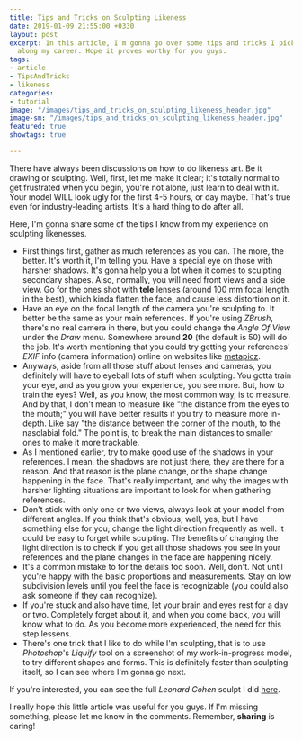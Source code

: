 ```yaml
---
title: Tips and Tricks on Sculpting Likeness
date: 2019-01-09 21:55:00 +0330
layout: post
excerpt: In this article, I'm gonna go over some tips and tricks I picked up so far
  along my career. Hope it proves worthy for you guys.
tags:
- article
- TipsAndTricks
- likeness
categories:
- tutorial
image: "/images/tips_and_tricks_on_sculpting_likeness_header.jpg"
image-sm: "/images/tips_and_tricks_on_sculpting_likeness_header.jpg"
featured: true
showtags: true

---
```

There have always been discussions on how to do likeness art. Be it drawing or sculpting. Well, first, let me make it clear; it's totally normal to get frustrated when you begin, you're not alone, just learn to deal with it. Your model WILL look ugly for the first 4-5 hours, or day maybe. That's true even for industry-leading artists. It's a hard thing to do after all.

Here, I'm gonna share some of the tips I know from my experience on sculpting likenesses.

* First things first, gather as much references as you can. The more, the better. It's worth it, I'm telling you. Have a special eye on those with harsher shadows. It's gonna help you a lot when it comes to sculpting secondary shapes. Also, normally, you will need front views and a side view. Go for the ones shot with **tele** lenses (around 100 mm focal length in the best), which kinda flatten the face, and cause less distortion on it.
* Have an eye on the focal length of the camera you're sculpting to. It better be the same as your main references. If you're using _ZBrush_, there's no real camera in there, but you could change the _Angle Of View_ under the _Draw_ menu. Somewhere around **20** (the default is 50) will do the job. It's worth mentioning that you could try getting your references' _EXIF_ info (camera information) online on websites like [metapicz](http://metapicz.com "metapicz").
* Anyways, aside from all those stuff about lenses and cameras, you definitely will have to eyeball lots of stuff when sculpting. You gotta train your eye, and as you grow your experience, you see more. But, how to train the eyes? Well, as you know, the most common way, is to measure. And by that, I don't mean to measure like "the distance from the eyes to the mouth;" you will have better results if you try to measure more in-depth. Like say "the distance between the corner of the mouth, to the nasolabial fold." The point is, to break the main distances to smaller ones to make it more trackable.
* As I mentioned earlier, try to make good use of the shadows in your references. I mean, the shadows are not just there, they are there for a reason. And that reason is the plane change, or the shape change happening in the face. That's really important, and why the images with harsher lighting situations are important to look for when gathering references.
* Don't stick with only one or two views, always look at your model from different angles. If you think that's obvious, well, yes, but I have something else for you; change the light direction frequently as well. It could be easy to forget while sculpting. The benefits of changing the light direction is to check if you get all those shadows you see in your references and the plane changes in the face are happening nicely.
* It's a common mistake to for the details too soon. Well, don't. Not until you're happy with the basic proportions and measurements. Stay on low subdivision levels until you feel the face is recognizable (you could also ask someone if they can recognize).
* If you're stuck and also have time, let your brain and eyes rest for a day or two. Completely forget about it, and when you come back, you will know what to do. As you become more experienced, the need for this step lessens.
* There's one trick that I like to do while I'm sculpting, that is to use _Photoshop_'s _Liquify_ tool on a screenshot of my work-in-progress model, to try different shapes and forms. This is definitely faster than sculpting itself, so I can see where I'm gonna go next.

If you're interested, you can see the full _Leonard Cohen_ sculpt I did [here](https://hossimo.com/portfolio/Leonard-Cohen/ "Leonard Cohen Likeness Sculpt by Hossein Moayed").

I really hope this little article was useful for you guys. If I'm missing something, please let me know in the comments. Remember, **sharing** is caring!